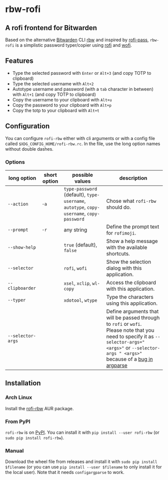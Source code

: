 # rbw-rofi
## A rofi frontend for Bitwarden

Based on the alternative [Bitwarden](https://bitwarden.com/) CLI [rbw](https://git.tozt.net/rbw) and inspired by [rofi-pass](https://github.com/carnager/rofi-pass), `rbw-rofi` is a simplistic password typer/copier using [rofi](https://github.com/davatorium/rofi) and [wofi](https://hg.sr.ht/~scoopta/wofi).

## Features
- Type the selected password with `Enter` or `Alt+3` (and copy TOTP to clipboard)
- Type the selected username with `Alt+2`
- Autotype username and password (with a `tab` character in between) with `Alt+1` (and copy TOTP to clipboard)
- Copy the username to your clipboard with `Alt+u`
- Copy the password to your clipboard with `Alt+p`
- Copy the totp to your clipboard with `Alt+t`

## Configuration
You can configure `rofi-rbw` either with cli arguments or with a config file called `$XDG_CONFIG_HOME/rofi-rbw.rc`. In the file, use the long option names without double dashes.

### Options

| long option | short option | possible values | description |
| --- | --- | --- | --- |
| `--action` | `-a` | `type-password` (default), `type-username`, `autotype`, `copy-username`, `copy-password` | Chose what `rofi-rbw` should do. |
| `--prompt` | `-r` | any string | Define the prompt text for `rofimoji`. |
| `--show-help` | | `true` (default), `false` | Show a help message with the available shortcuts. |
| `--selector` | | `rofi`, `wofi` | Show the selection dialog with this application. |
| `--clipboarder` | | `xsel`, `xclip`, `wl-copy` | Access the clipboard with this application. |
| `--typer` | | `xdotool`, `wtype` | Type the characters using this application. |
| `--selector-args` |              |                                                                                                               | Define arguments that will be passed through to `rofi` or `wofi`.<br/>Please note that you need to specify it as `--selector-args="<args>"` or `--selector-args " <args>"` because of a [bug in argparse](https://bugs.python.org/issue9334) |

## Installation

### Arch Linux
Install the [rofi-rbw](https://aur.archlinux.org/packages/rofi-rbw/) AUR package.

### From PyPI
`rofi-rbw` is on [PyPI](https://pypi.org/project/rofi-rbw/). You can install it with `pip install --user rofi-rbw` (or `sudo pip install rofi-rbw`).

### Manual
Download the wheel file from releases and install it with  `sudo pip install $filename` (or you can use `pip install --user $filename` to only install it for the local user).
Note that it needs `configargparse` to work.
